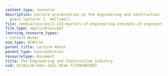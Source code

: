 ```yaml
---
content_type: resource
description: Lecture presentation on the engineering and construction industry by
  guest lecturer C. Helliwell.
file: /media/courses/1-133-masters-of-engineering-concepts-of-engineering-practice-fall-2007/d11dac3bbebc5a1c95abf17b0a8658b7_lec_12.pdf
file_type: application/pdf
learning_resource_types:
- Lecture Notes
ocw_type: OCWFile
parent_title: Lecture Notes
parent_type: CourseSection
resourcetype: Document
title: The Engineering and Construction Industry
uid: d11dac3b-bebc-5a1c-95ab-f17b0a8658b7
---
```

